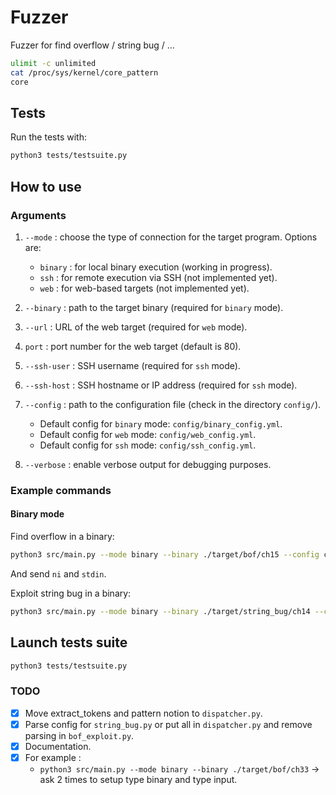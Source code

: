 # Fuzzer
Fuzzer for find overflow / string bug / ...


```bash
ulimit -c unlimited
cat /proc/sys/kernel/core_pattern
core
```

## Tests
 
Run the tests with:

```bash
python3 tests/testsuite.py
```


## How to use

### Arguments

1. `--mode` : choose the type of connection for the target program. Options are:
    - `binary` : for local binary execution (working in progress).
    - `ssh` : for remote execution via SSH (not implemented yet).
    - `web` : for web-based targets (not implemented yet).
2. `--binary` : path to the target binary (required for `binary` mode).
3. `--url` : URL of the web target (required for `web` mode).
4. `port` : port number for the web target (default is 80).
5. `--ssh-user` : SSH username (required for `ssh` mode).
6. `--ssh-host` : SSH hostname or IP address (required for `ssh` mode).
7. `--config` : path to the configuration file (check in the directory `config/`).
    - Default config for `binary` mode: `config/binary_config.yml`.
    - Default config for `web` mode: `config/web_config.yml`.
    - Default config for `ssh` mode: `config/ssh_config.yml`.

8. `--verbose` : enable verbose output for debugging purposes.

### Example commands

#### Binary mode

Find overflow in a binary:

```bash
python3 src/main.py --mode binary --binary ./target/bof/ch15 --config config/binary_config.yml --verbose
```
And send `ni` and `stdin`.

Exploit string bug in a binary:

```bash
python3 src/main.py --mode binary --binary ./target/string_bug/ch14 --config config/bin_ch14_conf.yml --verbose
```

## Launch tests suite

```bash
python3 tests/testsuite.py 
```


### TODO

- [X] Move extract_tokens and pattern notion to `dispatcher.py`.
- [X] Parse config for `string_bug.py` or put all in `dispatcher.py` and remove parsing in `bof_exploit.py`.
- [X] Documentation.
- [X] For example :
    - `python3 src/main.py --mode binary --binary ./target/bof/ch33` -> ask 2 times to setup type binary and type input.